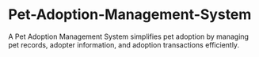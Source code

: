 # Pet-Adoption-Management-System
A Pet Adoption Management System simplifies pet adoption by managing pet records, adopter information, and adoption transactions efficiently.

